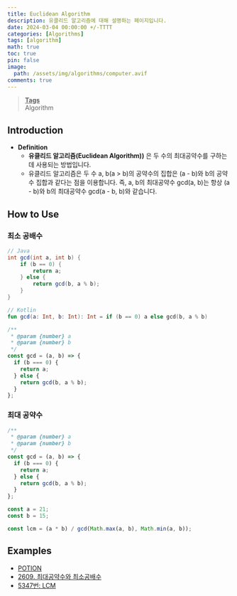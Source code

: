 ```yaml
---
title: Euclidean Algorithm
description: 유클리드 알고리즘에 대해 설명하는 페이지입니다.
date: 2024-03-04 00:00:00 +/-TTTT
categories: [Algorithms]
tags: [algorithm]
math: true
toc: true
pin: false
image:
  path: /assets/img/algorithms/computer.avif
comments: true
---
```


<blockquote class="prompt-info"><p><strong><u>Tags</u></strong> <br />
Algorithm</p></blockquote>

## Introduction

- **Definition**
  - **유클리드 알고리즘(Euclidean Algorithm))** 은 두 수의 최대공약수를 구하는데 사용되는 방법입니다.
  - 유클리드 알고리즘은 두 수 a, b(a > b)의 공약수의 집합은 (a - b)와 b의 공약수 집합과 같다는 점을 이용합니다. 즉, a, b의 최대공약수 gcd(a, b)는 항상 (a - b)와 b의 최대공약수 gcd(a - b, b)와 같습니다.

## How to Use

### 최소 공배수

```java
// Java
int gcd(int a, int b) {
    if (b == 0) {
        return a;
    } else {
        return gcd(b, a % b);
    }
}
```

```kotlin
// Kotlin
fun gcd(a: Int, b: Int): Int = if (b == 0) a else gcd(b, a % b)
```

```javascript
/**
 * @param {number} a
 * @param {number} b
 */
const gcd = (a, b) => {
  if (b === 0) {
    return a;
  } else {
    return gcd(b, a % b);
  }
};
```

### 최대 공약수

```javascript
/**
 * @param {number} a
 * @param {number} b
 */
const gcd = (a, b) => {
  if (b === 0) {
    return a;
  } else {
    return gcd(b, a % b);
  }
};

const a = 21;
const b = 15;

const lcm = (a * b) / gcd(Math.max(a, b), Math.min(a, b));
```

## Examples

- <a href="https://github.com/HyunJinNo/Algorithm/blob/main/Number%20Theory/Euclidean%20Algorithm/POTION.java" target="_blank">POTION</a>
- <a href="https://github.com/HyunJinNo/Algorithm/blob/main/%EB%B0%B1%EC%A4%80/Bronze%20I/2609.%E2%80%85%EC%B5%9C%EB%8C%80%EA%B3%B5%EC%95%BD%EC%88%98%EC%99%80%E2%80%85%EC%B5%9C%EC%86%8C%EA%B3%B5%EB%B0%B0%EC%88%98/%EC%B5%9C%EB%8C%80%EA%B3%B5%EC%95%BD%EC%88%98%EC%99%80%E2%80%85%EC%B5%9C%EC%86%8C%EA%B3%B5%EB%B0%B0%EC%88%98.kt" target="_blank">2609. 최대공약수와 최소공배수</a>
- <a href="https://www.acmicpc.net/problem/5347" target="_blank">5347번: LCM</a>
